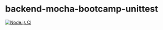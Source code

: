# backend-mocha-bootcamp-unittest
[![Node.js CI](https://github.com/TanakaCalebTakarinda/backend-mocha-bootcamp-unittest/actions/workflows/node.js.yml/badge.svg)](https://github.com/TanakaCalebTakarinda/backend-mocha-bootcamp-unittest/actions/workflows/node.js.yml)
